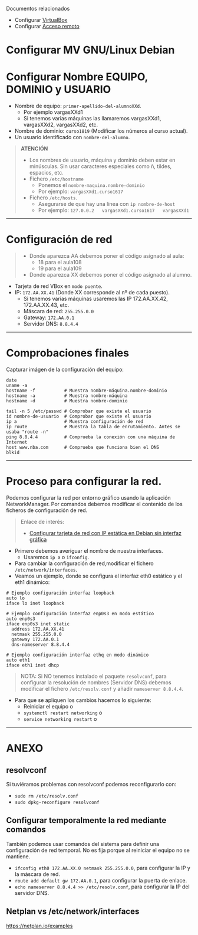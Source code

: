 
Documentos relacionados
* Configurar [VirtualBox](../virtualbox/debian.md)
* Configurar [Acceso remoto](../acceso-remoto/debian.md)

# Configurar MV GNU/Linux Debian

# Configurar Nombre EQUIPO, DOMINIO y USUARIO

* Nombre de equipo: `primer-apellido-del-alumnoXXd`.
    * Por ejemplo vargasXXd1
    * Si tenemos varias máquinas las llamaremos vargasXXd1, vargasXXd2, vargasXXd2, etc.
* Nombre de dominio: `curso1819` (Modificar los números al curso actual).
* Un usuario identificado con `nombre-del-alumno`.

> **ATENCIÓN**
>
> * Los nombres de usuario, máquina y dominio deben estar en minúsculas.
Sin usar caracteres especiales como ñ, tildes, espacios, etc.
> * Fichero `/etc/hostname`
>     * Ponemos el `nombre-maquina.nombre-dominio`
>     * Por ejemplo: `vargasXXd1.curso1617`
> * Fichero `/etc/hosts`.
>     * Asegurarse de que hay una línea con `ip nombre-de-host`
>     * Por ejemplo: `127.0.0.2   vargasXXd1.curso1617   vargasXXd1`

---

# Configuración de red

> * Donde aparezca AA debemos poner el código asignado al aula:
>     * 18 para el aula108
>     * 19 para el aula109
> * Donde aparezca XX debemos poner el código asignado al alumno.

* Tarjeta de red VBox en `modo puente`.
* IP: `172.AA.XX.41` (Donde XX corresponde al nº de cada puesto).
    * Si tenemos varias máquinas usaremos las IP 172.AA.XX.42, 172.AA.XX.43, etc.
    * Máscara de red: `255.255.0.0`
    * Gateway: `172.AA.0.1`
    * Servidor DNS: `8.8.4.4`

---

# Comprobaciones finales

Capturar imágen de la configuración del equipo:
```
date
uname -a
hostname -f           # Muestra nombre-máquina.nombre-dominio
hostname -a           # Muestra nombre-máquina
hostname -d           # Muestra nombre-dominio

tail -n 5 /etc/passwd # Comprobar que existe el usuario
id nombre-de-usuario  # Comprobar que existe el usuario
ip a                  # Muestra configuración de red
ip route              # Muestra la tabla de enrutamiento. Antes se usaba "route -n"
ping 8.8.4.4          # Comprueba la conexión con una máquina de Internet
host www.nba.com      # Comprueba que funciona bien el DNS
blkid
```

---

# Proceso para configurar la red.

Podemos configurar la red por entorno gráfico usando la aplicación NetworkManager.
Por comandos debemos modificar el contenido de los ficheros de configuración de red.

> Enlace de interés:
>
> * [Configurar tarjeta de red con IP estática en Debian sin interfaz gráfica](http://www.driverlandia.com/configurar-tarjeta-de-red-con-ip-estatica-en-debian-sin-interfaz-grafica/)

* Primero debemos averiguar el nombre de nuestra interfaces.
    * Usaremos `ip a` o `ifconfig`.
* Para cambiar la configuración de red,modificar el fichero `/etc/network/interfaces`.
* Veamos un ejemplo, donde se configura el interfaz eth0 estático y el eth1 dinámico:

```
# Ejemplo configuración interfaz loopback
auto lo
iface lo inet loopback

# Ejemplo configuración interfaz enp0s3 en modo estático
auto enp0s3
iface enp0s3 inet static
  address 172.AA.XX.41
  netmask 255.255.0.0
  gateway 172.AA.0.1
  dns-nameserver 8.8.4.4

# Ejemplo configuración interfaz ethq en modo dinámico
auto eth1
iface eth1 inet dhcp
```

> NOTA: Si NO tenemos instalado el paquete `resolvconf`, para configurar la resolución de nombres
(Servidor DNS) debemos modificar el fichero `/etc/resolv.conf` y añadir `nameserver 8.8.4.4`.

* Para que se apliquen los cambios hacemos lo siguiente:
   * Reiniciar el equipo o
   * `systemctl restart networking` o
   * `service networking restart` o

---

# ANEXO

## resolvconf

Si tuviéramos problemas con resolvconf podemos reconfigurarlo con:
* `sudo rm /etc/resolv.conf`
* `sudo dpkg-reconfigure resolvconf`

## Configurar temporalmente la red mediante comandos

También podemos usar comandos del sistema para definir una configuración de red temporal. No es fija porque al reiniciar el equipo no se mantiene.

* `ifconfig eth0 172.AA.XX.0 netmask 255.255.0.0`, para configurar la IP y la máscara de red.
* `route add default gw 172.AA.0.1`, para configurar la puerta de enlace.
* `echo nameserver 8.8.4.4 >> /etc/resolv.conf`, para configurar la IP del servidor DNS.

## Netplan vs /etc/network/interfaces
https://netplan.io/examples
